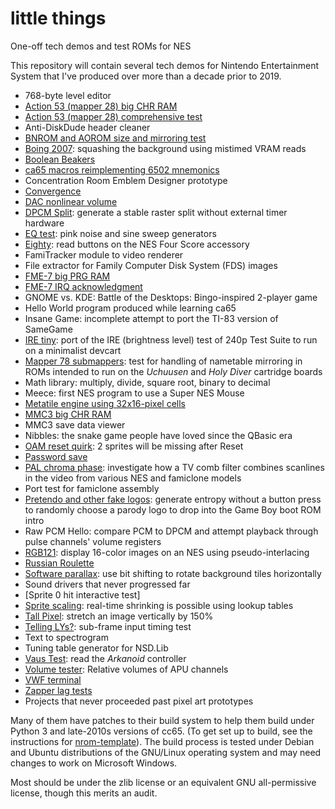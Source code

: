 # little things
One-off tech demos and test ROMs for NES

This repository will contain several tech demos for Nintendo
Entertainment System that I've produced over more than a decade
prior to 2019.

- 768-byte level editor
- [Action 53 (mapper 28) big CHR RAM](https://forums.nesdev.com/viewtopic.php?p=190851#p190851)
- [Action 53 (mapper 28) comprehensive test](https://forums.nesdev.com/viewtopic.php?p=102693#p102693)
- Anti-DiskDude header cleaner
- [BNROM and AOROM size and mirroring test](https://forums.nesdev.com/viewtopic.php?p=79826#p79826)
- [Boing 2007](https://forums.nesdev.com/viewtopic.php?p=62806#p62806):
  squashing the background using mistimed VRAM reads
- [Boolean Beakers](https://forums.nesdev.com/viewtopic.php?f=10&t=4331)
- [ca65 macros reimplementing 6502 mnemonics](https://forums.nesdev.com/viewtopic.php?f=2&t=10701)
- Concentration Room Emblem Designer prototype
- [Convergence](https://forums.nesdev.com/viewtopic.php?p=215229#p215229)
- [DAC nonlinear volume](https://forums.nesdev.com/viewtopic.php?f=6&t=16726)
- [DPCM Split](https://forums.nesdev.com/viewtopic.php?p=65871#p65871):
  generate a stable raster split without external timer hardware
- [EQ test](https://forums.nesdev.com/viewtopic.php?p=208506#p208506):
  pink noise and sine sweep generators
- [Eighty](https://forums.nesdev.com/viewtopic.php?p=95153#p95153):
  read buttons on the NES Four Score accessory
- FamiTracker module to video renderer
- File extractor for Family Computer Disk System (FDS) images
- [FME-7 big PRG RAM](https://forums.nesdev.com/viewtopic.php?p=142573#p142573)
- [FME-7 IRQ acknowledgment](https://forums.nesdev.com/viewtopic.php?p=142243#p142243)
- GNOME vs. KDE: Battle of the Desktops:
  Bingo-inspired 2-player game
- Hello World program produced while learning ca65
- Insane Game: incomplete attempt to port the TI-83 version of
  SameGame
- [IRE tiny](https://forums.nesdev.com/viewtopic.php?p=159262#p159262):
  port of the IRE (brightness level) test of 240p Test Suite to run
  on a minimalist devcart
- [Mapper 78 submappers](https://forums.nesdev.com/viewtopic.php?p=208395#p208395):
  test for handling of nametable mirroring in ROMs intended to run
  on the _Uchuusen_ and _Holy Diver_ cartridge boards
- Math library:
  multiply, divide, square root, binary to decimal
- Meece:
  first NES program to use a Super NES Mouse
- [Metatile engine using 32x16-pixel cells](https://forums.nesdev.com/viewtopic.php?f=2&t=1118)
- [MMC3 big CHR RAM](https://forums.nesdev.com/viewtopic.php?f=3&t=13890)
- MMC3 save data viewer
- Nibbles: the snake game people have loved since the QBasic era
- [OAM reset quirk](https://forums.nesdev.com/viewtopic.php?f=9&t=9628): 2 sprites will be missing after Reset
- [Password save](https://forums.nesdev.com/viewtopic.php?p=64656#p64656)
- [PAL chroma phase](https://forums.nesdev.com/viewtopic.php?p=133629#p133629):
  investigate how a TV comb filter combines scanlines in the video
  from various NES and famiclone models
- Port test for famiclone assembly
- [Pretendo and other fake logos](https://forums.nesdev.com/viewtopic.php?p=116405#p116405):
  generate entropy without a button press to randomly choose a parody
  logo to drop into the Game Boy boot ROM intro
- Raw PCM Hello: compare PCM to DPCM and attempt playback through
  pulse channels' volume registers
- [RGB121](https://forums.nesdev.com/viewtopic.php?p=94658#p94658):
  display 16-color images on an NES using pseudo-interlacing
- [Russian Roulette](https://forums.nesdev.com/viewtopic.php?f=2&t=6567)
- [Software parallax](https://forums.nesdev.com/viewtopic.php?f=22&t=16419):
  use bit shifting to rotate background tiles horizontally
- Sound drivers that never progressed far
- [Sprite 0 hit interactive test]
- [Sprite scaling](https://forums.nesdev.com/viewtopic.php?f=22&t=12055):
  real-time shrinking is possible using lookup tables
- [Tall Pixel](https://forums.nesdev.com/viewtopic.php?p=53808#p53808):
  stretch an image vertically by 150%
- [Telling LYs?](https://forums.nesdev.com/viewtopic.php?f=22&t=18998):
  sub-frame input timing test
- Text to spectrogram
- Tuning table generator for NSD.Lib
- [Vaus Test](https://forums.nesdev.com/viewtopic.php?f=22&t=10662):
  read the _Arkanoid_ controller
- [Volume tester](https://forums.nesdev.com/viewtopic.php?f=6&t=4906):
  Relative volumes of APU channels
- [VWF terminal](https://forums.nesdev.com/viewtopic.php?f=2&t=12436)
- [Zapper lag tests](https://forums.nesdev.com/viewtopic.php?f=9&t=10198)
- Projects that never proceeded past pixel art prototypes

Many of them have patches to their build system to help them build
under Python 3 and late-2010s versions of cc65.  (To get set up to
build, see the instructions for [nrom-template]).  The build process
is tested under Debian and Ubuntu distributions of the GNU/Linux
operating system and may need changes to work on Microsoft Windows.

Most should be under the zlib license or an equivalent GNU
all-permissive license, though this merits an audit.

[nrom-template]: https://github.com/pinobatch/nrom-template/

